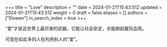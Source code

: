 +++
title = "Love"
description = ""
date = 2024-01-21T15:43:51Z
updated = 2024-01-21T15:43:51Z
weight = 0
draft = false
aliases = []
authors = ["Elowen"]
in_search_index = true
+++

“爱”才是这世界上最厉害的武器，它能让社会安定，亦能掀起腥风血雨。

可现在如此多的人在利用别人的“爱”。
